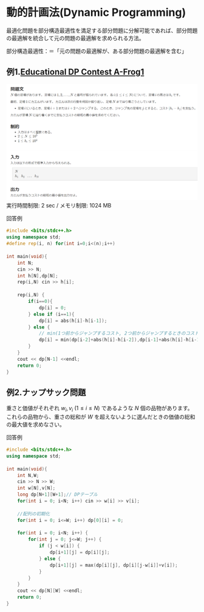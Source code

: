 # 動的計画法(Dynamic Programming)

最適化問題を部分構造最適性を満足する部分問題に分解可能であれば、部分問題の最適解を統合して元の問題の最適解を求められる方法。

部分構造最適性：＝「元の問題の最適解が、ある部分問題の最適解を含む」

## 例1.[Educational DP Contest A-Frog1](https://atcoder.jp/contests/dp/tasks/dp_a)

![問題文](/dynamic_programming/Atcoder_dp1.png) 
実行時間制限: 2 sec / メモリ制限: 1024 MB

回答例
```c++
#include <bits/stdc++.h>
using namespace std;
#define rep(i, n) for(int i=0;i<(n);i++)
 
int main(void){
    int N;
    cin >> N;
    int h[N],dp[N];
    rep(i,N) cin >> h[i];
 
    rep(i,N) {
        if(i==0){
            dp[i] = 0;
        } else if (i==1){
            dp[i] = abs(h[i]-h[i-1]); 
        } else {
            // min(1つ前からジャンプするコスト, 2つ前からジャンプするときのコスト)
            dp[i] = min(dp[i-2]+abs(h[i]-h[i-2]),dp[i-1]+abs(h[i]-h[i-1]));
        }
    }
    cout << dp[N-1] <<endl;
    return 0;
}

```
## 例2.ナップサック問題
重さと価値がそれぞれ $w_i,v_i~(1\le i\le N)$ であるような $N$ 個の品物があります。  
これらの品物から、重さの総和が $W$ を超えないように選んだときの価値の総和の最大値を求めなさい。

回答例
```c++
#include <bits/stdc++.h>
using namespace std;
 
int main(void){
    int N,W;
    cin >> N >> W;
    int w[N],v[N];
    long dp[N+1][W+1];// DPテーブル
    for(int i = 0; i<N; i++) cin >> w[i] >> v[i];
 
    //配列の初期化
    for(int i = 0; i<=W; i++) dp[0][i] = 0;
    
    for(int i = 0; i<N; i++) {
        for(int j = 0; j<=W; j++) {
            if (j < w[i]) {
                dp[i+1][j] = dp[i][j];
            } else {
                dp[i+1][j] = max(dp[i][j], dp[i][j-w[i]]+v[i]);
            }
        }
    }
    cout << dp[N][W] <<endl;
    return 0;
}
```



